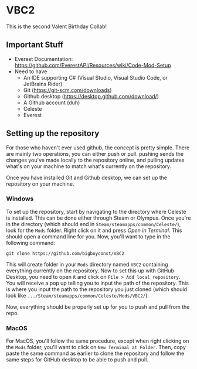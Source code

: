 # VBC2
This is the second Valent Birthday Collab!

## Important Stuff
- Everest Documentation: https://github.com/EverestAPI/Resources/wiki/Code-Mod-Setup
- Need to have
    - An IDE supporting C# (Visual Studio, Visual Studio Code, or JetBrains Rider)
    - Git (https://git-scm.com/downloads)
    - Github desktop (https://desktop.github.com/download/)
    - A Github account (duh)
    - Celeste
    - Everest

## Setting up the repository
For those who haven't ever used github, the concept is pretty simple. There are mainly two operations, you can either push or pull.  pushing sends the changes you've made locally to the repository online, and pulling updates what's on your machine to match what's currently on the repository.

Once you have installed Git and Github desktop, we can set up the repository on your machine.

### Windows

To set up the repository, start by navigating to the directory where Celeste is installed. This can be done either through Steam or Olympus. Once you're in the directory (which should end in `Steam/steamapps/common/Celeste/`), look for the `Mods` folder.  Right click on it and press *Open in Terminal*.  This should open a command line for you.  Now, you'll want to type in the following command:
```
git clone https://github.com/bigboyconst/VBC2
```
This will create folder in your `Mods` directory named `VBC2` containing everything currently on the repository. Now to set this up with GitHub Desktop, you need to open it and click on `File > Add local repository`.  You will receive a pop up telling you to input the path of the repository.  This is where you input the path to the repository you just cloned (which should look like `.../Steam/steamapps/common/Celeste/Mods/VBC2/`).

Now, everything should be properly set up for you to push and pull from the repo.

### MacOS

For MacOS, you'll follow the same procedure, except when right clicking on the `Mods` folder, you'll want to click on `New Terminal at Folder`.  Then, copy paste the same command as earlier to clone the repository and follow the same steps for GitHub desktop to be able to push and pull.
